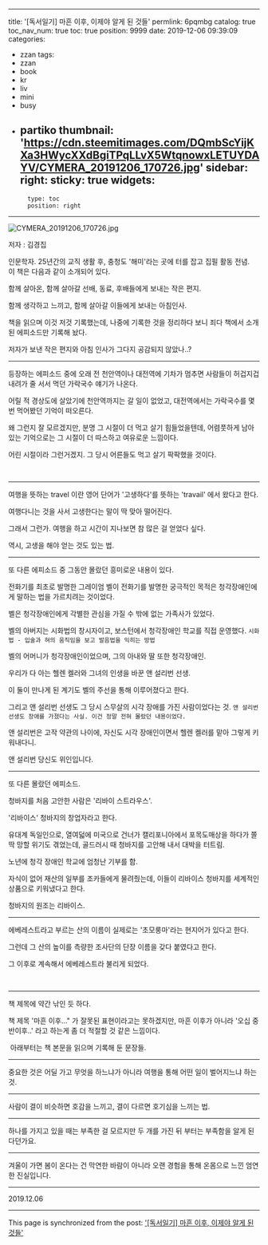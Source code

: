 
---
title: '[독서일기] 마흔 이후, 이제야 알게 된 것들'
permlink: 6pqmbg
catalog: true
toc_nav_num: true
toc: true
position: 9999
date: 2019-12-06 09:39:09
categories:
- zzan
tags:
- zzan
- book
- kr
- liv
- mini
- busy
- partiko
thumbnail: 'https://cdn.steemitimages.com/DQmbScYijKXa3HWycXXdBgiTPqLLvX5WtqnowxLETUYDAYV/CYMERA_20191206_170726.jpg'
sidebar:
    right:
        sticky: true
widgets:
    -
        type: toc
        position: right
---


![CYMERA_20191206_170726.jpg](https://cdn.steemitimages.com/DQmbScYijKXa3HWycXXdBgiTPqLLvX5WtqnowxLETUYDAYV/CYMERA_20191206_170726.jpg)

저자 : 김경집

인문학자.
25년간의 교직 생활 후, 충청도 '해미'라는 곳에 터를 잡고 집필 활동 전념.
​
이 책은 다음과 같이 소개되어 있다.

함께 살아온, 함께 살아갈 선배, 동료, 후배들에게 보내는 작은 편지.

함께 생각하고 느끼고, 함께 살아갈 이들에게 보내는 아침인사.

책을 읽으며 이것 저것 기록했는데, 나중에 기록한 것을 정리하다 보니 죄다 책에서 소개된 에피소드만 기록해 놨다.

저자가 보낸 작은 편지와 아침 인사가 그다지 공감되지 않았나..?
​

---

등장하는 에피소드 중에 오래 전 천안역이나 대전역에 기차가 멈추면 사람들이 허겁지겁 내려가 줄 서서 먹던 가락국수 얘기가 나온다.

어릴 적 경상도에 살았기에 천안역까지는 갈 일이 없었고, 대전역에서는 가락국수를 몇 번 먹어봤던 기억이 떠오른다.

왜 그런지 잘 모르겠지만, 분명 그 시절이 더 먹고 살기 힘들었을텐데, 어렴풋하게 남아있는 기억으로는 그 시절이 더 따스하고 여유로운 느낌이다.

어린 시절이라 그런거겠지. 그 당시 어른들도 먹고 살기 팍팍했을 것이다.

​

---

여행을 뜻하는 travel 이란 영어 단어가 '고생하다'를 뜻하는 'travail' 에서 왔다고 한다.

여행다니는 것을 사서 고생한다는 말이 딱 맞아 떨어진다.

그래서 그런가. 여행을 하고 시간이 지나보면 참 많은 걸 얻었다 싶다.

역시, 고생을 해야 얻는 것도 있는 법.

---

또 다른 에피소드 중 그동안 몰랐던 흥미로운 내용이 있다.

전화기를 최초로 발명한 그레이엄 벨이 전화기를 발명한 궁극적인 목적은 청각장애인에게 말하는 법을 가르치려는 것이었다.

벨은 청각장애인에게 각별한 관심을 가질 수 밖에 없는 가족사가 있었다.

벨의 아버지는 시화법의 창시자이고, 보스턴에서 청각장애인 학교를 직접 운영했다.
`시화법 - 입술과 혀의 움직임을 보고 발음법을 익히는 방법`

벨의 어머니가 청각장애인이었으며, 그의 아내와 딸 또한 청각장애인.

우리가 다 아는 헬렌 켈러와 그녀의 인생을 바꾼 앤 설리번 선생.

이 둘이 만나게 된 계기도 벨의 주선을 통해 이루어졌다고 한다.

그리고 앤 설리번 선생도 그 당시 스무살의 시각 장애를 가진 사람이었다는 것.
`앤 설리번 선생도 장애를 가졌다는 사실. 이건 정말 전혀 몰랐던 내용이었다.`

앤 설리번은 고작 약관의 나이에, 자신도 시각 장애인이면서 헬렌 켈러를 맡아 그렇게 키워내다니.

앤 설리번 당신도 위인입니다.

---

또 다른 몰랐던 에피소드.

청바지를 처음 고안한 사람은 '리바이 스트라우스'.

'리바이스' 청바지의 창업자라고 한다.

유대계 독일인으로, 열여덟에 미국으로 건너가 캘리포니아에서 포목도매상을 하다가 쫄딱 망할 위기도 겪었는데, 골드러시 때 청바지를 고안해 내서 대박을 터트림.

노년에 청각 장애인 학교에 엄청난 기부를 함.

자식이 없어 재산의 일부를 조카들에게 물려줬는데, 이들이 리바이스 청바지를 세계적인 상품으로 키워냈다고 한다.

청바지의 원조는 리바이스.

---

에베레스트라고 부르는 산의 이름이 실제로는 '초모룽마'라는 현지어가 있다고 한다.

그런데 그 산의 높이를 측량한 조사단의 단장 이름을 갖다 붙였다고 한다.

그 이후로 계속해서 에베레스트라 불리게 되었다.

​

---

책 제목에 약간 낚인 듯 하다.

책 제목 '마흔 이후..." 가 잘못된 표현이라고는 못하겠지만, 마흔 이후가 아니라 '오십 중반이후..' 라고 하는게 좀 더 적절할 것 같은 느낌이다.

​
​아래부터는 책 본문을 읽으며 기록해 둔 문장들.

---

중요한 것은 어딜 가고 무엇을 하느냐가 아니라
여행을 통해 어떤 일이 벌어지느냐 하는 것.

---

사람이 결이 비슷하면 호감을 느끼고,
결이 다르면 호기심을 느끼는 법.

---

하나를 가지고 있을 때는 부족한 걸 모르지만
두 개를 가진 뒤 부터는 부족함을 알게 된다던가요.

---

겨울이 가면 봄이 온다는 건 막연한 바람이 아니라
오랜 경험을 통해 온몸으로 느낀 엄연한 진실입니다.

---

2019.12.06

- - -

This page is synchronized from the post: ['[독서일기] 마흔 이후, 이제야 알게 된 것들'](https://steemit.com/@lucky2015/6pqmbg)
